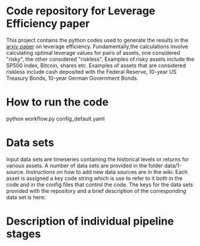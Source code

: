 # Code repository for Leverage Efficiency paper

This project contains the python codes used to generate the results in the [arxiv paper](https://arxiv.org/abs/1101.4548) on leverage efficiency. Fundamentally,the calculations involve calculating optimal leverage values for pairs of
assets, one considered "risky", the other considered "riskless". 
Examples of risky assets include the SP500 index, Bitcoin, shares etc. 
Examples of assets that are considered riskless include cash deposited with the
Federal Reserve, 10-year US Treasury Bonds, 10-year German Government Bonds.

# How to run the code

python workflow.py config_default.yaml

# Data sets

Input data sets are timeseries containing the historical levels or returns for
various assets.
A number of data sets are provided in the folder data/1-source.
Instructions on how to add new data sources are in the wiki.
Each asset is assigned a key code string which is use to refer to it both in 
the code and in the config files that control the code. 
The keys for the data sets provided with the repository and a brief description
of the corresponding data set is here:

# Description of individual pipeline stages
